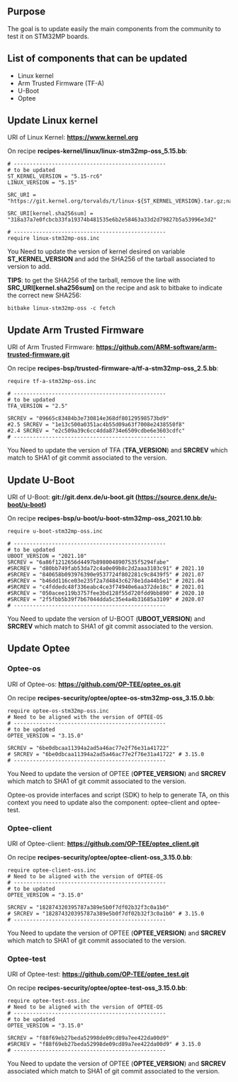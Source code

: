 ## Purpose
The goal is to update easily the main components from the community to test it on STM32MP boards.

## List of components that can be updated

  * Linux kernel
  * Arm Trusted Firmware (TF-A)
  * U-Boot
  * Optee

## Update Linux kernel

  URI of Linux Kernel: **https://www.kernel.org**

  On recipe **recipes-kernel/linux/linux-stm32mp-oss_5.15.bb**:
```
# ------------------------------------------------
# to be updated
ST_KERNEL_VERSION = "5.15-rc6"
LINUX_VERSION = "5.15"

SRC_URI = "https://git.kernel.org/torvalds/t/linux-${ST_KERNEL_VERSION}.tar.gz;name=kernel"

SRC_URI[kernel.sha256sum] = "318a37a7e0fcbcb33fa19374b481535e6b2e58463a33d2d79827b5a53996e3d2"

# ------------------------------------------------
require linux-stm32mp-oss.inc
```
  You Need to update the version of kernel desired on variable **ST_KERNEL_VERSION** and
  add the SHA256 of the tarball associated to version to add.

  **TIPS**: to get the SHA256 of the tarball, remove the line with **SRC_URI[kernel.sha256sum]** on the recipe and ask to bitbake to indicate the correct new SHA256:
```
bitbake linux-stm32mp-oss -c fetch
```

## Update Arm Trusted Firmware

  URI of Arm Trusted Firmware: **https://github.com/ARM-software/arm-trusted-firmware.git**

  On recipe **recipes-bsp/trusted-firmware-a/tf-a-stm32mp-oss_2.5.bb**:
```
require tf-a-stm32mp-oss.inc

# ------------------------------------------------
# to be updated
TFA_VERSION = "2.5"

SRCREV = "09665c83484b3e730814e368df80129598573bd9"
#2.5 SRCREV = "1e13c500a0351ac4b55d09a63f7008e2438550f8"
#2.4 SRCREV = "e2c509a39c6cc4dda8734e6509cdbe6e3603cdfc"
# ------------------------------------------------
```
  You Need to update the version of TFA (**TFA_VERSION**) and **SRCREV** which match to SHA1 of git commit associated to the version.

## Update U-Boot

  URI of U-Boot: **git://git.denx.de/u-boot.git (https://source.denx.de/u-boot/u-boot)**

  On recipe **recipes-bsp/u-boot/u-boot-stm32mp-oss_2021.10.bb**:
```
require u-boot-stm32mp-oss.inc

# ------------------------------------------------
# to be updated
UBOOT_VERSION = "2021.10"
SRCREV = "6a86f1212656d4497b8980048907535f5294fabe"
#SRCREV = "d80bb749fab53da72c4a0e09b8c2d2aaa3103c91" # 2021.10
#SRCREV = "840658b093976390e9537724f802281c9c8439f5" # 2021.07
#SRCREV = "b46dd116ce03e235f2a7d4843c6278e1da44b5e1" # 2021.04
#SRCREV = "c4fddedc48f336eabc4ce3f74940e6aa372de18c" # 2021.01
#SRCREV = "050acee119b3757fee3bd128f55d720fdd9bb890" # 2020.10
#SRCREV = "2f5fbb5b39f7b67044dda5c35e4a4b31685a3109" # 2020.07
# ------------------------------------------------
```
  You Need to update the version of U-BOOT (**UBOOT_VERSION**) and **SRCREV** which match to SHA1 of git commit associated to the version.

## Update Optee

### Optee-os

  URI of Optee-os: **https://github.com/OP-TEE/optee_os.git**

  On recipe **recipes-security/optee/optee-os-stm32mp-oss_3.15.0.bb**:
```
require optee-os-stm32mp-oss.inc
# Need to be aligned with the version of OPTEE-OS
# ------------------------------------------------
# to be updated
OPTEE_VERSION = "3.15.0"

SRCREV = "6be0dbcaa11394a2ad5a46ac77e2f76e31a41722"
# SRCREV = "6be0dbcaa11394a2ad5a46ac77e2f76e31a41722" # 3.15.0
# ------------------------------------------------
```
  You Need to update the version of OPTEE (**OPTEE_VERSION**) and **SRCREV** which match to SHA1 of git commit associated to the version.

  Optee-os provide interfaces and script (SDK) to help to generate TA, on this context you need to update also the component: optee-client and optee-test.

### Optee-client

  URI of Optee-client: **https://github.com/OP-TEE/optee_client.git**

  On recipe **recipes-security/optee/optee-client-oss_3.15.0.bb**:
```
require optee-client-oss.inc
# Need to be aligned with the version of OPTEE-OS
# ------------------------------------------------
# to be updated
OPTEE_VERSION = "3.15.0"

SRCREV = "182874320395787a389e5b0f7df02b32f3c0a1b0"
# SRCREV = "182874320395787a389e5b0f7df02b32f3c0a1b0" # 3.15.0
# ------------------------------------------------
```
  You Need to update the version of OPTEE (**OPTEE_VERSION**) and **SRCREV** which match to SHA1 of git commit associated to the version.

### Optee-test

  URI of Optee-test: **https://github.com/OP-TEE/optee_test.git**

  On recipe **recipes-security/optee/optee-test-oss_3.15.0.bb**:
```
require optee-test-oss.inc
# Need to be aligned with the version of OPTEE-OS
# ------------------------------------------------
# to be updated
OPTEE_VERSION = "3.15.0"

SRCREV = "f88f69eb27beda52998de09cd89a7ee422da00d9"
#SRCREV = "f88f69eb27beda52998de09cd89a7ee422da00d9" # 3.15.0
# ------------------------------------------------
```
  You Need to update the version of OPTEE (**OPTEE_VERSION**) and **SRCREV** associated which match to SHA1 of git commit associated to the version.
